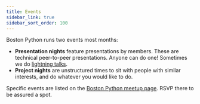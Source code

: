 ```yaml
---
title: Events
sidebar_link: true
sidebar_sort_order: 100
---
```


Boston Python runs two events most months:

- **Presentation nights** feature presentations by members.  These are technical peer-to-peer presentations.  Anyone can do one!  Sometimes we do [lightning talks](lightning.md).
- **Project nights** are unstructured times to sit with people with similar interests, and do whatever you would like to do.

Specific events are listed on the [Boston Python meetup page](http://bostonpython.com).  RSVP there to be assured a spot.
